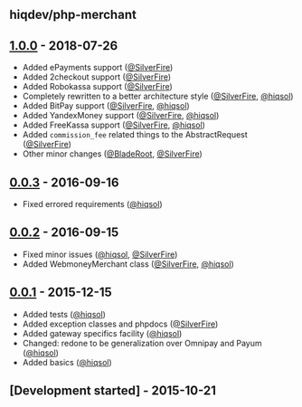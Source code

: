 hiqdev/php-merchant
-------------------

## [1.0.0] - 2018-07-26

- Added ePayments support ([@SilverFire])
- Added 2checkout support ([@SilverFire])
- Added Robokassa support ([@SilverFire])
- Completely rewritten to a better architecture style ([@SilverFire], [@hiqsol])
- Added BitPay support ([@SilverFire], [@hiqsol])
- Added YandexMoney support ([@SilverFire], [@hiqsol])
- Added FreeKassa support ([@SilverFire], [@hiqsol])
- Added `commission_fee` related things to the AbstractRequest ([@SilverFire])
- Other minor changes ([@BladeRoot], [@SilverFire])

## [0.0.3] - 2016-09-16

- Fixed errored requirements ([@hiqsol])

## [0.0.2] - 2016-09-15

- Fixed minor issues ([@hiqsol], [@SilverFire])
- Added WebmoneyMerchant class ([@SilverFire], [@hiqsol])

## [0.0.1] - 2015-12-15

- Added tests ([@hiqsol])
- Added exception classes and phpdocs ([@SilverFire])
- Added gateway specifics facility ([@hiqsol])
- Changed: redone to be generalization over Omnipay and Payum ([@hiqsol])
- Added basics ([@hiqsol])

## [Development started] - 2015-10-21

[@hiqsol]: https://github.com/hiqsol
[sol@hiqdev.com]: https://github.com/hiqsol
[@SilverFire]: https://github.com/SilverFire
[d.naumenko.a@gmail.com]: https://github.com/SilverFire
[@tafid]: https://github.com/tafid
[andreyklochok@gmail.com]: https://github.com/tafid
[@BladeRoot]: https://github.com/BladeRoot
[bladeroot@gmail.com]: https://github.com/BladeRoot
[Under development]: https://github.com/hiqdev/php-merchant/compare/0.0.3...HEAD
[0.0.3]: https://github.com/hiqdev/php-merchant/compare/0.0.2...0.0.3
[0.0.2]: https://github.com/hiqdev/php-merchant/compare/0.0.1...0.0.2
[0.0.1]: https://github.com/hiqdev/php-merchant/releases/tag/0.0.1
[1.0.0]: https://github.com/hiqdev/php-merchant/compare/0.0.3...1.0.0
